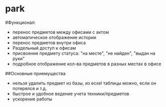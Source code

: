 # park
#Функционал:
- перенос предметов между офисами с актом
- автоматическое отображение истории
- перенос предметов внутри офиса
- Раздельный доступ к офисам
- присвоение предмету статуса: "на месте", "не найден", "выдан на руки"
- подробное отображение кол-ва предметов в разных местах в офисе

##Основные приемущества
- нельзя удалить предмет из базы, из ecxel таблицы можно, если он потерялся и т.д.
- быстрое и удобное ведение учета техники/предметов
- ускорение работы

